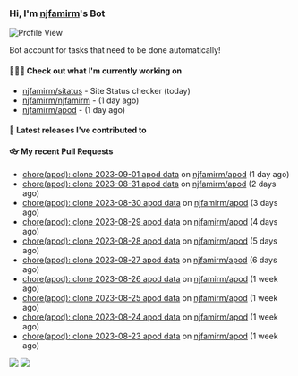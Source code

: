 ### Hi, I'm [njfamirm](https://github.com/njfamirm)'s Bot
![Profile View](https://komarev.com/ghpvc/?username=njfamirm-bot)

Bot account for tasks that need to be done automatically!

#### 👨🏻‍💻 Check out what I'm currently working on

- [njfamirm/sitatus](https://github.com/njfamirm/sitatus) - Site Status checker (today)
- [njfamirm/njfamirm](https://github.com/njfamirm/njfamirm) -  (1 day ago)
- [njfamirm/apod](https://github.com/njfamirm/apod) -  (1 day ago)

#### 🎉 Latest releases I've contributed to


#### 👓 My recent Pull Requests

- [chore(apod): clone 2023-09-01 apod data](https://github.com/njfamirm/apod/pull/57) on [njfamirm/apod](https://github.com/njfamirm/apod) (1 day ago)
- [chore(apod): clone 2023-08-31 apod data](https://github.com/njfamirm/apod/pull/56) on [njfamirm/apod](https://github.com/njfamirm/apod) (2 days ago)
- [chore(apod): clone 2023-08-30 apod data](https://github.com/njfamirm/apod/pull/55) on [njfamirm/apod](https://github.com/njfamirm/apod) (3 days ago)
- [chore(apod): clone 2023-08-29 apod data](https://github.com/njfamirm/apod/pull/54) on [njfamirm/apod](https://github.com/njfamirm/apod) (4 days ago)
- [chore(apod): clone 2023-08-28 apod data](https://github.com/njfamirm/apod/pull/53) on [njfamirm/apod](https://github.com/njfamirm/apod) (5 days ago)
- [chore(apod): clone 2023-08-27 apod data](https://github.com/njfamirm/apod/pull/52) on [njfamirm/apod](https://github.com/njfamirm/apod) (6 days ago)
- [chore(apod): clone 2023-08-26 apod data](https://github.com/njfamirm/apod/pull/51) on [njfamirm/apod](https://github.com/njfamirm/apod) (1 week ago)
- [chore(apod): clone 2023-08-25 apod data](https://github.com/njfamirm/apod/pull/50) on [njfamirm/apod](https://github.com/njfamirm/apod) (1 week ago)
- [chore(apod): clone 2023-08-24 apod data](https://github.com/njfamirm/apod/pull/49) on [njfamirm/apod](https://github.com/njfamirm/apod) (1 week ago)
- [chore(apod): clone 2023-08-23 apod data](https://github.com/njfamirm/apod/pull/48) on [njfamirm/apod](https://github.com/njfamirm/apod) (1 week ago)

![](http://github-profile-summary-cards.vercel.app/api/cards/profile-details?username=njfamirm-bot&theme=transparent)
![](https://github-profile-summary-cards.vercel.app/api/cards/productive-time?username=njfamirm-bot&theme=transparent&utcOffset=3.50)
